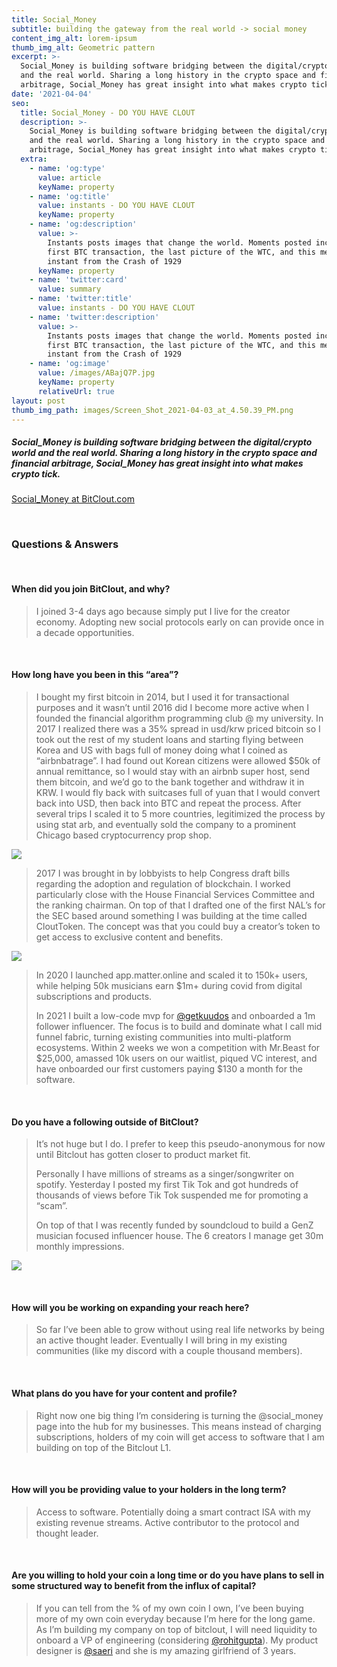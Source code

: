 ```yaml
---
title: Social_Money
subtitle: building the gateway from the real world -> social money
content_img_alt: lorem-ipsum
thumb_img_alt: Geometric pattern
excerpt: >-
  Social_Money is building software bridging between the digital/crypto world
  and the real world. Sharing a long history in the crypto space and financial
  arbitrage, Social_Money has great insight into what makes crypto tick.
date: '2021-04-04'
seo:
  title: Social_Money - DO YOU HAVE CLOUT
  description: >-
    Social_Money is building software bridging between the digital/crypto world
    and the real world. Sharing a long history in the crypto space and financial
    arbitrage, Social_Money has great insight into what makes crypto tick.
  extra:
    - name: 'og:type'
      value: article
      keyName: property
    - name: 'og:title'
      value: instants - DO YOU HAVE CLOUT
      keyName: property
    - name: 'og:description'
      value: >-
        Instants posts images that change the world. Moments posted include the
        first BTC transaction, the last picture of the WTC, and this memorable
        instant from the Crash of 1929
      keyName: property
    - name: 'twitter:card'
      value: summary
    - name: 'twitter:title'
      value: instants - DO YOU HAVE CLOUT
    - name: 'twitter:description'
      value: >-
        Instants posts images that change the world. Moments posted include the
        first BTC transaction, the last picture of the WTC, and this memorable
        instant from the Crash of 1929
    - name: 'og:image'
      value: /images/ABajQ7P.jpg
      keyName: property
      relativeUrl: true
layout: post
thumb_img_path: images/Screen_Shot_2021-04-03_at_4.50.39_PM.png
---
```

##### Social_Money is building software bridging between the digital/crypto world and the real world. Sharing a long history in the crypto space and financial arbitrage, Social_Money has great insight into what makes crypto tick.

[Social_Money at BitClout.com](https://bitclout.com/u/social_money)

<br>

### Questions & Answers

<br>

#### When did you join BitClout, and why?

> I joined 3-4 days ago because simply put I live for the creator economy. Adopting new social protocols early on can provide once in a decade opportunities.

<br>

#### How long have you been in this “area”?

> I bought my first bitcoin in 2014, but I used it for transactional purposes and it wasn’t until 2016 did I become more active when I founded the financial algorithm programming club @ my university. In 2017 I realized there was a 35% spread in usd/krw priced bitcoin so I took out the rest of my student loans and starting flying between Korea and US with bags full of money doing what I coined as “airbnbatrage”. I had found out Korean citizens were allowed $50k of annual remittance, so I would stay with an airbnb super host, send them bitcoin, and we’d go to the bank together and withdraw it in KRW. I would fly back with suitcases full of yuan that I would convert back into USD, then back into BTC and repeat the process. After several trips I scaled it to 5 more countries, legitimized the process by using stat arb, and eventually sold the company to a prominent Chicago based cryptocurrency prop shop.

![](/images/magenta-cedar.png)

> 2017 I was brought in by lobbyists to help Congress draft bills regarding the adoption and regulation of blockchain. I worked particularly close with the House Financial Services Committee and the ranking chairman. On top of that I drafted one of the first NAL’s for the SEC based around something I was building at the time called CloutToken. The concept was that you could buy a creator’s token to get access to exclusive content and benefits.

![](/images/fabulous-spider.png)

> In 2020 I launched app.matter.online and scaled it to 150k+ users, while helping 50k musicians earn $1m+ during covid from digital subscriptions and products.
>
> In 2021 I built a low-code mvp for [@getkuudos](https://twitter.com/getkuudos) and onboarded a 1m follower influencer. The focus is to build and dominate what I call mid funnel fabric, turning existing communities into multi-platform ecosystems. Within 2 weeks we won a competition with Mr.Beast for $25,000, amassed 10k users on our waitlist, piqued VC interest, and have onboarded our first customers paying $130 a month for the software.

<br>

#### Do you have a following outside of BitClout?

> It’s not huge but I do. I prefer to keep this pseudo-anonymous for now until Bitclout has gotten closer to product market fit.
>
> Personally I have millions of streams as a singer/songwriter on spotify. Yesterday I posted my first Tik Tok and got hundreds of thousands of views before Tik Tok suspended me for promoting a “scam”.
>
> On top of that I was recently funded by soundcloud to build a GenZ musician focused influencer house. The 6 creators I manage get 30m monthly impressions.

![](/images/Screen_Shot\_2021-04-03\_at\_5.01.37\_PM.png)

<br>

#### How will you be working on expanding your reach here?

> So far I’ve been able to grow without using real life networks by being an active thought leader. Eventually I will bring in my existing communities (like my discord with a couple thousand members).

<br>

#### What plans do you have for your content and profile?

> Right now one big thing I’m considering is turning the @social_money page into the hub for my businesses. This means instead of charging subscriptions, holders of my coin will get access to software that I am building on top of the Bitclout L1.

<br>

#### How will you be providing value to your holders in the long term?

> Access to software.
> Potentially doing a smart contract ISA with my existing revenue streams.
> Active contributor to the protocol and thought leader.

<br>

#### Are you willing to hold your coin a long time or do you have plans to sell in some structured way to benefit from the influx of capital?

> If you can tell from the % of my own coin I own, I’ve been buying more of my own coin everyday because I’m here for the long game. As I’m building my company on top of bitclout, I will need liquidity to onboard a VP of engineering  (considering [@rohitgupta](https://bitclout.com/u/rohitgupta)). My product designer is [@saeri](https://bitclout.com/u/saeri) and she is my amazing girlfriend of 3 years.
